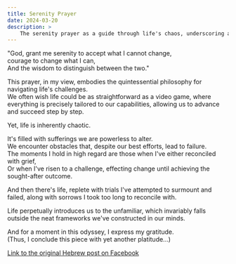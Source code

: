 ```yaml
---
title: Serenity Prayer
date: 2024-03-20
description: >
    The serenity prayer as a guide through life's chaos, underscoring acceptance, courage, and wisdom.
---
```


"God, grant me serenity to accept what I cannot change,  
courage to change what I can,   
And the wisdom to distinguish between the two."  

This prayer, in my view, embodies the quintessential philosophy for navigating life's challenges.  
We often wish life could be as straightforward as a video game,
where everything is precisely tailored to our capabilities, allowing us to advance and succeed step by step.  

Yet, life is inherently chaotic.  

It's filled with sufferings we are powerless to alter.  
We encounter obstacles that, despite our best efforts, lead to failure.  
The moments I hold in high regard are those when I've either reconciled with grief,  
Or when I've risen to a challenge, effecting change until achieving the sought-after outcome.


And then there's life, replete with trials I've attempted to surmount and failed, along with sorrows I took too long to reconcile with.

Life perpetually introduces us to the unfamiliar,
which invariably falls outside the neat frameworks we've constructed in our minds.

And for a moment in this odyssey, I express my gratitude.  
(Thus, I conclude this piece with yet another platitude...)

[Link to the original Hebrew post on Facebook](https://www.facebook.com/urielofir86/posts/2680451638808604)